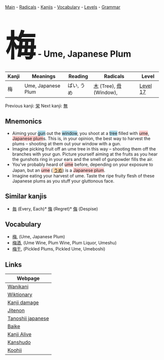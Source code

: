 <style> bigfont {font-size: 100px}</style>
[Main](../index.md) -
[Radicals](../radicals.md) -
[Kanjis](../kanjis.md) -
[Vocabulary](../vocabulary.md) -
[Levels](../levels.md) -
[Grammar](../grammar.md)
# <bigfont> 梅</bigfont> - Ume, Japanese Plum 

| Kanji | Meanings | Reading | Radicals | Level |
| --- | --- | --- | --- | --- |
| 梅 | Ume, Japanese Plum | ばい, うめ | [木](../radicals/木.md) (Tree), [毋](../radicals/毋.md) (Window),  | [Level 17](../levels/wk_level17.md) |

Previous kanji: [栄](栄.md) Next kanji: [無](無.md) 

## Mnemonics
 * Aiming your <span style="background-color:#ADD8E6"> gun</span> out the <span style="background-color:#ADD8E6"> window</span>, you shoot at a <span style="background-color:#ADD8E6"> tree</span> filled with <span style="background-color:#ffcccb"> ume</span>, <span style="background-color:#ffcccb"> Japanese plum</span>s. This is, in your opinion, the best way to harvest the plums – shooting at them out your window with a gun.
* Imagine picking fruit off an ume tree in this way – shooting them off the branches with your gun. Picture yourself aiming at the fruits as you hear the gunshots ring in your ears and the smell of gunpowder fills the air.
* You’ve probably heard of <span style="background-color:#ffcccb"> ume</span> before, depending on your exposure to Japan, but an <span style="background-color:#ffcccb"> ume</span> (<span style="background-color:#fed8b1"> [うめ](https://jisho.org/search/うめ)</span>) is a <span style="background-color:#ffcccb"> Japanese plum</span>.
* Imagine eating your harvest of ume. Taste the ripe fruity flesh of these Japanese plums as you stuff your gluttonous face.


## Similar kanjis
 * [毎](毎.md) (Every, Each)* [悔](悔.md) (Regret)* [侮](侮.md) (Despise)


## Vocabulary
 * [梅](../vocabulary/梅.md), (Ume, Japanese Plum)
* [梅酒](../vocabulary/梅.md), (Ume Wine, Plum Wine, Plum Liquor, Umeshu)
* [梅干](../vocabulary/梅.md), (Pickled Plums, Pickled Ume, Umeboshi)



## Links 

| Webpage |
| --- |
| [Wanikani          ](https://www.wanikani.com/kanji/梅) |
| [Wiktionary        ](https://en.wiktionary.org/wiki/梅) |
| [Kanji damage      ](http://www.kanjidamage.com/kanji/search?utf8=✓&q=梅) |
| [Jitenon           ](https://jitenon.com/kanji/梅) |
| [Tanoshii japanese ](https://www.tanoshiijapanese.com/dictionary/kanji.cfm?k=梅) |
| [Baike             ](https://baike.baidu.com/item/梅) |
| [Kanji Alive       ](https://app.kanjialive.com/梅) |
| [Kanshudo          ](https://www.kanshudo.com/searchmn?q=梅) |
| [Koohii            ](https://kanji.koohii.com/study/kanji/梅) |
